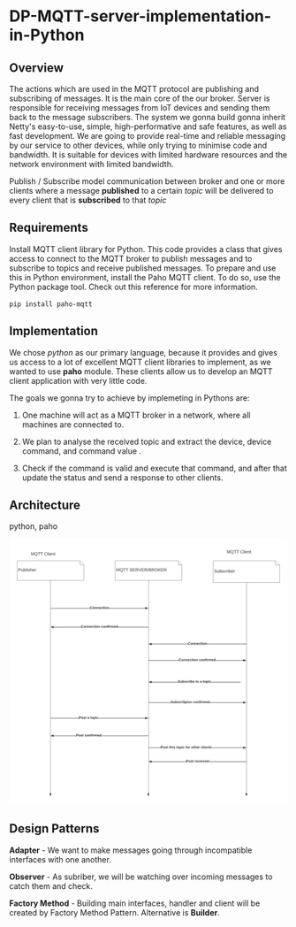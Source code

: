 # DP-MQTT-server-implementation-in-Python

## Overview


The actions which are used in the MQTT protocol are publishing and subscribing of messages. It is the main core of the our broker. Server is responsible for receiving messages from IoT devices and sending them back to the message subscribers. The system we gonna build gonna inherit Netty's easy-to-use, simple, high-performative and safe features, as well as fast development.
We are going to provide real-time and reliable messaging by our service to other devices, while only trying to minimise code and bandwidth. It is suitable for devices with limited hardware resources and the network environment with limited bandwidth.

Publish / Subscribe model communication between broker and one or more clients where a message **published** to a certain _topic_ will be delivered to every client that is **subscribed** to that _topic_

## Requirements

Install MQTT client library for Python.
This code provides a class that gives access to connect to the MQTT broker to publish messages and to subscribe to topics and receive published messages.
To prepare and use this in Python environment, install the Paho MQTT client. To do so, use the Python package tool. Check out this reference for more information.

```
pip install paho-mqtt
```

## Implementation

We chose _python_  as our primary language, because it provides and gives us access to a lot of excellent MQTT client libraries to implement, as we wanted to use **paho** module. These clients allow us to develop an MQTT client application with very little code.


The goals we gonna try to achieve by implemeting in Pythons are: 

1. One machine will act as a MQTT broker in a network, where all machines are connected to. 

2. We plan to analyse the received topic and extract the device, device command, and command value .

3. Check if the command is valid and execute that command, and after that update the status and send a response to other clients.

## Architecture

python, paho

!["arch"](imgs/arch.png)

## Design Patterns

**Adapter** - We want to make messages going through incompatible interfaces with one another.

**Observer** - As subriber, we will be watching over incoming messages to catch them and check.

**Factory Method** - Building main interfaces, handler and client will be created by Factory Method Pattern. Alternative is **Builder**.
